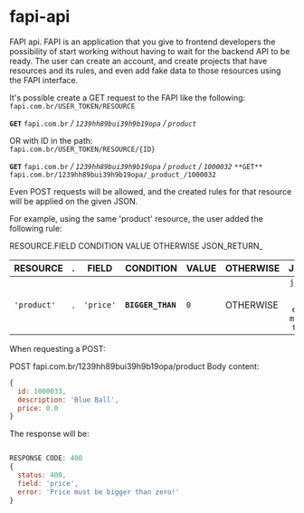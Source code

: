 # fapi-api
FAPI api.
FAPI is an application that you give to frontend developers the possibility of start working without having to wait for the backend API to be ready.
The user can create an account, and create projects that have resources and its rules, and even add fake data to those resources using the FAPI interface. 

It's possible create a GET request to the FAPI like the following:<br/>
```fapi.com.br/USER_TOKEN/RESOURCE```

**```GET```** ```fapi.com.br``` _/ ```1239hh89bui39h9b19opa```_ _/ ```product```_

OR with ID in the path:<br/>
```fapi.com.br/USER_TOKEN/RESOURCE/{ID}```<br/>

**```GET```** ```fapi.com.br``` _/ ```1239hh89bui39h9b19opa```_ _/ ```product```_ _/ ```1000032```_
```**GET** fapi.com.br/1239hh89bui39h9b19opa/_product_/1000032```

Even POST requests will be allowed, and the created rules for that resource will be applied on the given JSON.

For example, using the same 'product' resource, the user added the following rule:

RESOURCE.FIELD CONDITION VALUE OTHERWISE JSON_RETURN_

| RESOURCE      | . | FIELD         | CONDITION           | VALUE         | OTHERWISE     | JSON_RETURN   |
| ------------- | - | ------------- | ------------------- | ------------- | ------------- |:-------------:|
| ```'product'``` | . | ```'price'```       | **```BIGGER_THAN```** | ```0```             | OTHERWISE     | ```json { status: 400, field: 'price', error: 'Price must be bigger than zero!' }``` |

When requesting a POST:

POST fapi.com.br/1239hh89bui39h9b19opa/product
Body content:
```javascript
{
  id: 1000033,
  description: 'Blue Ball',
  price: 0.0
}
```

The response will be:

```javascript

RESPONSE CODE: 400
{
  status: 400,
  field: 'price',
  error: 'Price must be bigger than zero!'
}
```
